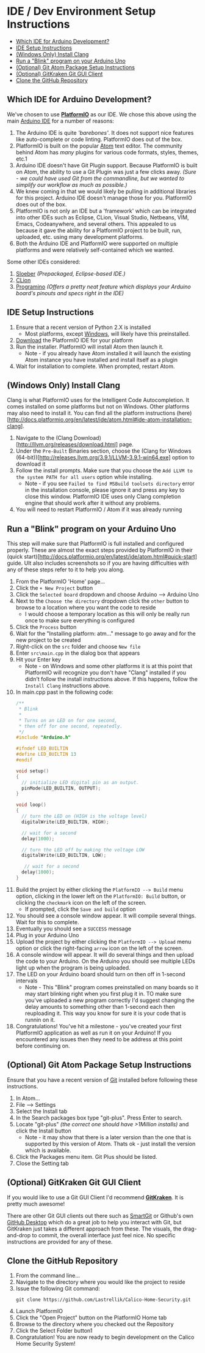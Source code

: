 IDE / Dev Environment Setup Instructions
========================================

+ [Which IDE for Arduino Development?](#which-ide-for-arduino-development-)
+ [IDE Setup Instructions](#ide-setup-instructions)
+ [(Windows Only) Install Clang](#windows-only-install-clang)
+ [Run a "Blink" program on your Arduino Uno](#run-a-blink-program-on-your-arduino-uno)
+ [(Optional) Git Atom Package Setup Instructions](#optional-git-atom-package-setup-instructions)
+ [(Optional) GitKraken Git GUI Client](#optional-gitkraken-git-gui-client)
+ [Clone the GitHub Repository](#clone-the-github-repository)


## Which IDE for Arduino Development?

We've chosen to use **[PlatformIO](http://platformio.org/)** as our IDE. We chose this above using the main [Arduino IDE](https://www.arduino.cc/en/Main/Software) for a number of reasons:

1. The Arduino IDE is quite _'barebones'_. It does not support nice features like auto-complete or code linting. PlatformIO does out of the box.
2. PlatformIO is built on the popular [Atom](https://atom.io/) text editor. The community behind Atom has _many_ plugins for various code formats, styles, themes, etc.1
3. Arduino IDE doesn't have Git Plugin support. Because PlatformIO is built on Atom, the ability to use a Git Plugin was just a few clicks away. _(Sure - we could have used Git from the commandline, but we wanted to simplify our workflow as much as possible.)_
4. We knew coming in that we would likely be pulling in additional libraries for this project. Arduino IDE doesn't manage those for you. PlatformIO does out of the box.
5. PlatformIO is not only an IDE but a 'framework' which can be integrated into other IDEs such as Eclipse, CLion, Visual Studio, Netbeans, VIM, Emacs, Codeanywhere, and several others. This appealed to us because it gave the ability for a PlatformIO project to be built, run, uploaded, etc. using many development platforms.
6. Both the Arduino IDE and PlatformIO were supported on multiple platforms and were relatively self-contained which we wanted.

Some other IDEs considered:

1. [Sloeber](http://eclipse.baeyens.it/index.shtml) _(Prepackaged, Eclipse-based IDE.)_
2. [CLion](https://www.jetbrains.com/clion/)
3. [Programino](http://www.programino.com/) _(Offers a pretty neat feature which displays your Arduino board's pinouts and specs right in the IDE)_

## IDE Setup Instructions

1. Ensure that a recent version of Python 2.X is installed
	* Most platforms, except [Windows](https://www.python.org/downloads/windows/), will likely have this preinstalled.
2. [Download](http://platformio.org/platformio-ide) the PlatformIO IDE for your platform
3. Run the installer. PlatformIO will install Atom then launch it.
	* Note - if you already have Atom installed it will launch the existing Atom instance you have installed and install itself as a plugin
4. Wait for installation to complete. When prompted, restart Atom.

## (Windows Only) Install Clang
Clang is what PlatformIO uses for the Intelligent Code Autocompletion. It comes installed on some platforms but not on Windows. Other platforms may also need to install it. You can find all the platform instructions (here)[http://docs.platformio.org/en/latest/ide/atom.html#ide-atom-installation-clang].

1. Navigate to the (Clang Download)[http://llvm.org/releases/download.html] page.
2. Under the `Pre-Built` Binaries section, choose the (Clang for Windows (64-bit))[http://releases.llvm.org/3.9.1/LLVM-3.9.1-win64.exe] option to download it
3. Follow the install prompts. Make sure that you choose the `Add LLVM to the system PATH for all users` option while installing.
	* Note - if you see `Failed to find MSBuild toolsets directory` error in the installation console, please ignore it and press any key to close this window. PlatformIO IDE uses only Clang completion engine that should work after it without any problems.
4. You will need to restart PlatformIO / Atom if it was already running

## Run a "Blink" program on your Arduino Uno
This step will make sure that PlatformIO is full installed and configured properly. These are almost the exact steps provided by PlatformIO in their (quick start)[http://docs.platformio.org/en/latest/ide/atom.html#quick-start] guide. UIt also includes screenshots so if you are having difficulties with any of these steps refer to it to help you along.

1. From the PlatformIO 'Home' page...
2. Click the `+ New Project` button
3. Click the `Selected board` dropdown and choose Arduino --> Arduino Uno
4. Next to the `Choose the directory` dropdown click the `other` button to browse to a location where you want the code to reside
	* I would choose a temporary location as this will only be really run once to make sure everything is configured
5. Click the `Process` button
6. Wait for the "Installing platform: atm..." message to go away and for the new project to be created
7. Right-click on the `src` folder and choose `New file`
8. Enter `src\main.cpp` in the dialog box that appears
9. Hit your Enter key
	* Note - on Windows and some other platforms it is at this point that PlatformIO will recognize you don't have "Clang" installed if you didn't follow the install instructions above. If this happens, follow the `Install Clang` instructions above.
10. In main.cpp past in the following code:
	```cpp
	/**
	 * Blink
	 *
	 * Turns on an LED on for one second,
	 * then off for one second, repeatedly.
	 */
	#include "Arduino.h"

	#ifndef LED_BUILTIN
	#define LED_BUILTIN 13
	#endif

	void setup()
	{
	  // initialize LED digital pin as an output.
	  pinMode(LED_BUILTIN, OUTPUT);
	}

	void loop()
	{
	  // turn the LED on (HIGH is the voltage level)
	  digitalWrite(LED_BUILTIN, HIGH);

	  // wait for a second
	  delay(1000);

	  // turn the LED off by making the voltage LOW
	  digitalWrite(LED_BUILTIN, LOW);

	   // wait for a second
	  delay(1000);
	}
	```
11. Build the project by either clicking the `PlatformIO --> Build` menu option, clicking in the lower left on the `PlatformIO: Build` button, or clicking the `checkmark` icon on the left of the screen.
	* If prompted, click the `Save and build` option
12. You should see a console window appear. It will compile several things. Wait for this to complete.
13. Eventually you should see a `SUCCESS` message
14. Plug in your Arduino Uno
16. Upload the project by either clicking the `PlatformIO --> Upload` menu option or click the right-facing `arrow` icon on the left of the screen.
17. A console window will appear. It will do several things and then upload the code to your Arduino. On the Arduino you should see multiple LEDs light up when the program is being uploaded.
18. The LED on your Arduino board should turn on then off in 1-second intervals
	* Note - This "Blink" program comes preinstalled on many boards so it may start blinking right when you first plug it in. TO make sure you've uploaded a new program correctly I'd suggest changing the delay amounts to something other than 1-second each then reuploading it. This way you know for sure it is your code that is runnin on it.
19. Congratulations! You've hit a milestone - you've created your first PlatformIO application as well as run it on your Arduino! If you encountered any issues then they need to be address at this point before continuing on.

## (Optional) Git Atom Package Setup Instructions
Ensure that you have a recent version of [Git](https://git-scm.com/downloads) installed before following these instructions.

1. In Atom...
2. File --> Settings
3. Select the Install tab
4. In the Search packages box type "git-plus". Press Enter to search.
5. Locate "git-plus" _(the correct one should have >1Million installs)_ and click the Install button
	* Note - it may show that there is a later version than the one that is supported by this version of Atom. Thats ok - just install the version which is available.
6. Click the Packages menu item. Git Plus should be listed.
7. Close the Setting tab

## (Optional) GitKraken Git GUI Client
If you would like to use a Git GUI Client I'd recommend **[GitKraken](https://www.gitkraken.com/)**. It is pretty much awesome!

There are other Git GUI clients out there such as [SmartGit](http://www.syntevo.com/smartgit/) or Github's own [GitHub Desktop](https://desktop.github.com/) which do a great job to help you interact with Git, but GitKraken just takes a different approach from these. The visuals, the drag-and-drop to commit, the overall interface just feel nice. No specific instructions are provided for any of these.

## Clone the GitHub Repository

1. From the command line...
2. Navigate to the directory where you would like the project to reside
3. Issue the following Git command:
	```
	git clone https://github.com/Lastrellik/Calico-Home-Security.git
	```
4. Launch PlatformIO
5. Click the "Open Project" button on the PlatformIO Home tab
6. Browse to the directory where you checked out the Repository
7. Click the Select Folder button1
8. Congratulation! You are now ready to begin development on the Calico Home Security System!
